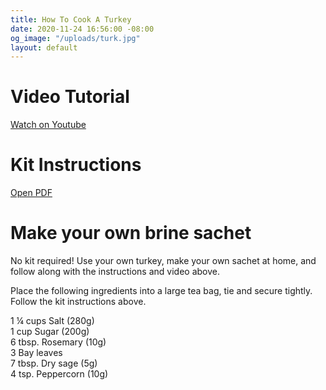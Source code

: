 ```yaml
---
title: How To Cook A Turkey
date: 2020-11-24 16:56:00 -08:00
og_image: "/uploads/turk.jpg"
layout: default
---
```


<div class="Divider mb5"></div>

<h1 class="Display2 mb2">Video Tutorial</h1>

<p class="mt3 mb5 pb0"><a class="Button NoLine Caption" href="https://www.youtube.com/watch?v=uuh9ey601gE" target="_blank">Watch on Youtube</a></p>

<div class="Divider mb5"></div>

<h1 class="Display2 mb2">Kit Instructions</h1>

<p class="mt3 mb5 pb0"><a class="Button NoLine Caption" href="/uploads/Turkey%20Recipe%20Thanksgiving.pdf" target="_blank">Open PDF</a></p>

<div class="Divider mb5"></div>

<h1 class="Display2 mb3">Make your own brine sachet</h1>

<p class="mb2">No kit required! Use your own turkey, make your own sachet at home, and follow along with the instructions and video above.</p>

<p class="mb2">Place the following ingredients into a large tea bag, tie and secure tightly. Follow the kit instructions above. </p>

<p class="mb2">
1 ¼ cups Salt (280g)<br>
1 cup Sugar (200g)<br>
6 tbsp. Rosemary (10g)<br>
3 Bay leaves<br>
7 tbsp. Dry sage (5g)<br>
4 tsp. Peppercorn (10g)</p>


